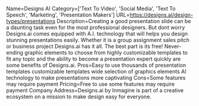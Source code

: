 Name=Designs AI
Category=['Text To Video', 'Social Media', 'Text To Speech', 'Marketing', 'Presentation Makers']
URL=https://designs.ai/design-types/presentations
Description=Creating a good presentation slide can be a daunting task even for the most professional designers. But dont worry Designs.ai comes equipped with A.I. technology that will helps you design stunning presentations easily. Whether it is a group assignment sales pitch or business project Designs.ai has it all. The best part is its free! Never-ending graphic elements to choose from highly customizable templates to fit any topic and the ability to become a presentation expert quickly are some benefits of Designs.ai.
Pros=Easy to use thousands of presentation templates customizable templates wide selection of graphics elements AI technology to make presentations more captivating
Cons=Some features may require payment
Pricing=Free to use some features may require payment
Company Address=Designs.ai by Inmagine is part of a creative ecosystem on a mission to make design easy for everyone.
